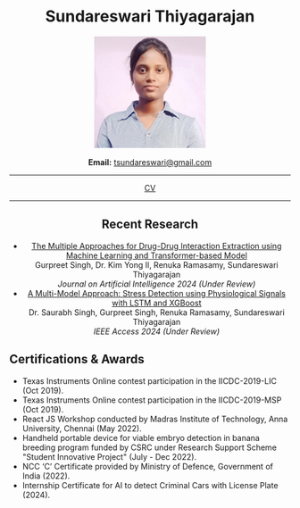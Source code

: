 <div align="center">

<h1>Sundareswari Thiyagarajan</h1>

<img src="photo.jpeg" alt="Sundareswari Thiyagarajan" width="200">

<p><strong>Email:</strong> <a href="mailto:tsundareswari@gmail.com">tsundareswari@gmail.com</a></p>

<hr>

<a href="CV.pdf">CV</a>

<hr>

<h2>Recent Research</h2>

<ul>
  <li>
    <a href="link-to-pdf.pdf">The Multiple Approaches for Drug-Drug Interaction Extraction using Machine Learning and Transformer-based Model</a><br>
    Gurpreet Singh, Dr. Kim Yong Il, Renuka Ramasamy, Sundareswari Thiyagarajan<br>
    <em>Journal on Artificial Intelligence 2024 (Under Review)</em>
  </li>
  <li>
    <a href="link-to-pdf.pdf">A Multi-Model Approach: Stress Detection using Physiological Signals with LSTM and XGBoost</a><br>
    Dr. Saurabh Singh, Gurpreet Singh, Renuka Ramasamy, Sundareswari Thiyagarajan<br>
    <em>IEEE Access 2024 (Under Review)</em>
  </li>
</ul>

</div>

<h2>Certifications & Awards</h2>
<ul>
  <li>Texas Instruments Online contest participation in the IICDC-2019-LIC (Oct 2019).</li>
  <li>Texas Instruments Online contest participation in the IICDC-2019-MSP (Oct 2019).</li>
  <li>React JS Workshop conducted by Madras Institute of Technology, Anna University, Chennai (May 2022).</li>
  <li>Handheld portable device for viable embryo detection in banana breeding program funded by CSRC under Research Support Scheme "Student Innovative Project" (July - Dec 2022).</li>
  <li>NCC ‘C’ Certificate provided by Ministry of Defence, Government of India (2022).</li>
  <li>Internship Certificate for AI to detect Criminal Cars with License Plate (2024).</li>
</ul>
